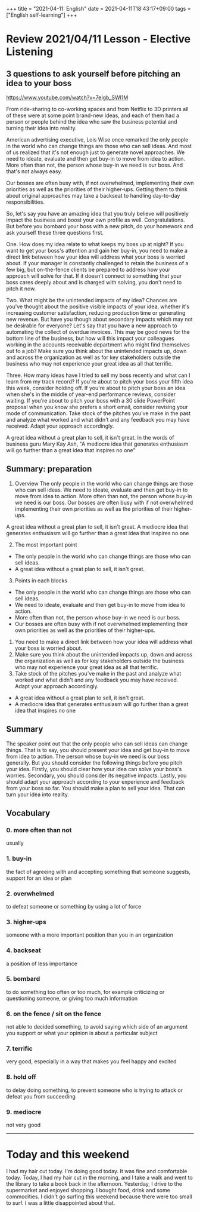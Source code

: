 +++
title =  "2021-04-11: English"
date = 2021-04-11T18:43:17+09:00
tags = ["English self-learning"]
+++

# Review 2021/04/11 Lesson - Elective Listening

## 3 questions to ask yourself before pitching an idea to your boss

https://www.youtube.com/watch?v=7eIgb_SWl1M

From ride-sharing to co-working spaces and from Netflix to 3D printers all of these were at some point brand-new ideas,
and each of them had a person or people behind the idea who saw the business potential and turning their idea into reality.

American advertising executive, Lois Wise once remarked
the only people in the world who can change things are those who can sell ideas.
And most of us realized that it's not enough just to generate novel approaches.
We need to ideate, evaluate and then get buy-in to move from idea to action.
More often than not, the person whose buy-in we need is our boss.
And that's not always easy.

Our bosses are often busy with, if not overwhelmed, implementing their own priorities as well as the priorities of their higher-ups.
Getting them to think about original approaches may take a backseat to handling day-to-day responsibilities.

So, let's say you have an amazing idea that you truly believe will positively impact the business and boost your own profile as well.
Congratulations.
But before you bombard your boss with a new pitch, do your homework and ask yourself these three questions first.

One. How does my idea relate to what keeps my boss up at night?
If you want to get your boss's attention and gain her buy-in,
you need to make a direct link between how your idea will address what your boss is worried about.
If your manager is constantly challenged to retain the business of a few big,
but on-the-fence clients be prepared to address how your approach will solve for that.
If it doesn't connect to something that your boss cares deeply about and is charged with solving, you don't need to pitch it now.

Two. What might be the unintended impacts of my idea?
Chances are you've thought about the positive visible impacts of your idea,
whether it's increasing customer satisfaction, reducing production time or generating new revenue.
But have you though about secondary impacts which may not be desirable for everyone?
Let's say that you have a new approach to automating the collect of overdue invoices.
This may be good news for the bottom line of the business, but how will this impact your colleagues working in the accounts receivable department who might find themselves out fo a job?
Make sure you think about the unintended impacts up, down and across the organization as well as for key stakeholders outside the business who may not experience your great idea as all that terrific.

Three. How many ideas have I tried to sell my boss recently and what can I learn from my track record?
If you're about to pitch your boss your fifth idea this week,
consider holding off.
If you're about to pitch your boss an idea when she's in the middle of year-end performance reviews, consider waiting.
If you're about to pitch your boss with a 30 slide PowerPoint proposal when you know she prefers a short email, consider revising your mode of communication.
Take stock of the pitches you've make in the past and analyze what worked and what didn't and any feedback you may have received.
Adapt your approach accordingly.

A great idea without a great plan to sell, it isn't great.
In the words of business guru Mary Kay Ash, "A mediocre idea that generates enthusiasm will go further than a great idea that inspires no one"

## Summary: preparation

1. Overview
  The only people in the world who can change things are those who can sell ideas.
  We need to ideate, evaluate and then get buy-in to move from idea to action.
  More often than not, the person whose buy-in we need is our boss.
  Our bosses are often busy with if not overwhelmed implementing their own priorities as well as the priorities of their higher-ups.

  A great idea without a great plan to sell, it isn't great.
  A mediocre idea that generates enthusiasm will go further than a great idea that inspires no one

2. The most important point
  - The only people in the world who can change things are those who can sell ideas.
  - A great idea without a great plan to sell, it isn't great.

3. Points in each blocks
  - The only people in the world who can change things are those who can sell ideas.
  - We need to ideate, evaluate and then get buy-in to move from idea to action.
  - More often than not, the person whose buy-in we need is our boss.
  - Our bosses are often busy with if not overwhelmed implementing their own priorities as well as the priorities of their higher-ups.

  1. You need to make a direct link between how your idea will address what your boss is worried about.
  2. Make sure you think about the unintended impacts up, down and across the organization as well as for key stakeholders outside the business who may not experience your great idea as all that terrific.
  3. Take stock of the pitches you've make in the past and analyze what worked and what didn't and any feedback you may have received.
  Adapt your approach accordingly.

  - A great idea without a great plan to sell, it isn't great.
  - A mediocre idea that generates enthusiasm will go further than a great idea that inspires no one

## Summary

The speaker point out that the only people who can sell ideas can change things. That is to say, you should present your idea and get buy-in to move from idea to action. The person whose buy-in we need is our boss generally. But you should consider the following things before you pitch your idea.
Firstly, you should clear how your idea can solve your boss's worries.
Secondary, you should consider its negative impacts.
Lastly, you should adapt your approach according to your experience and feedback from your boss so far.
You should make a plan to sell your idea.
That can turn your idea into reality.

## Vocabulary

### 0. more often than not
usually

### 1. buy-in
the fact of agreeing with and accepting something that someone suggests, support for an idea or plan

### 2. overwhelmed
to defeat someone or something by using a lot of force

### 3. higher-ups
someone with a more important position than you in an organization

### 4. backseat
a position of less importance

### 5. bombard
to do something too often or too much, for example criticizing or questioning someone, or giving too much information

### 6. on the fence / sit on the fence
not able to decided something, to avoid saying which side of an argument you support or what your opinion is about a particular subject

### 7. terrific
very good, especially in a way that makes you feel happy and excited

### 8. hold off
to delay doing something, to prevent someone who is trying to attack or defeat you from succeeding

### 9. mediocre
not very good

- - -

# Today and this weekend

I had my hair cut today.
I'm doing good today.
It was fine and comfortable today.
Today, I had my hair cut in the morning, and I take a walk and went to the library to take a book back in the afternoon.
Yesterday, I drive to the supermarket and enjoyed shopping.
I bought food, drink and some commodities.
I didn't go surfing this weekend because there were too small to surf.
I was a little disappointed about that.
